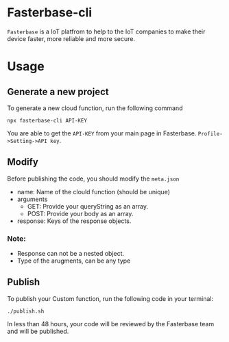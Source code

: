 # Fasterbase-cli

`Fasterbase` is a IoT platfrom to help to the IoT companies to make their device faster, more reliable and more secure.

# Usage

## Generate a new project
To generate a new cloud function, run the following command

```
npx fasterbase-cli API-KEY
```

You are able to get the `API-KEY` from your main page in Fasterbase. `Profile->Setting->API key`.

## Modify

Before publishing the code, you should modify the `meta.json`
- name: Name of the clould function (should be unique)
- arguments
  - GET: Provide your queryString as an array. 
  - POST: Provide your body as an array. 
- response: Keys of the response objects.

### Note:
- Response can not be a nested object.
- Type of the arugments, can be any type

## Publish
To publish your Custom function, run the following code in your terminal:

```
./publish.sh
```

In less than 48 hours, your code will be reviewed by the Fasterbase team and will be published.
